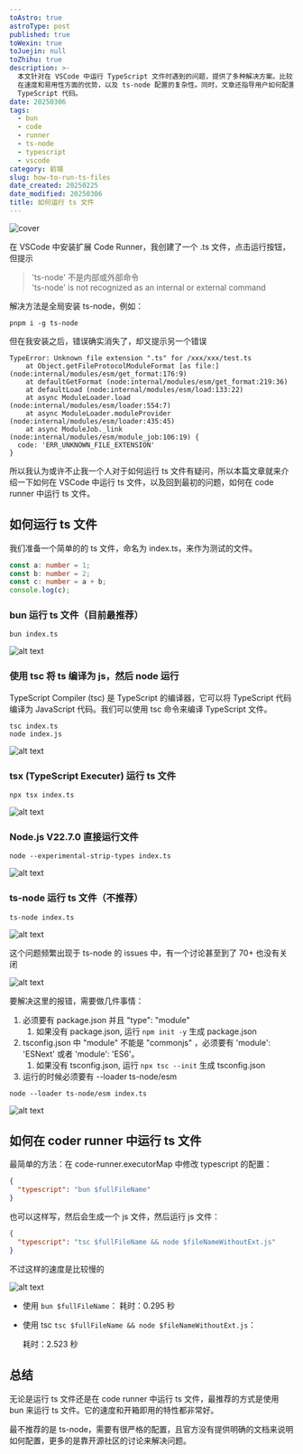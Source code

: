 ```yaml
---
toAstro: true
astroType: post
published: true
toWexin: true
toJuejin: null
toZhihu: true
description: >-
  本文针对在 VSCode 中运行 TypeScript 文件时遇到的问题，提供了多种解决方案。比较了不同方式的优缺点，特别强调了 bun
  在速度和易用性方面的优势，以及 ts-node 配置的复杂性。同时，文章还指导用户如何配置 Code Runner 扩展，以便更方便地运行
  TypeScript 代码。
date: 20250306
tags:
  - bun
  - code
  - runner
  - ts-node
  - typescript
  - vscode
category: 前端
slug: how-to-run-ts-files
date_created: 20250225
date_modified: 20250306
title: 如何运行 ts 文件
---
```


![cover](<https://s2.loli.net/2025/03/06/kfu6KdC2m1HoLM9.png>)

在 VSCode 中安装扩展 Code Runner，我创建了一个 .ts 文件，点击运行按钮，但提示

> 'ts-node' 不是内部或外部命令  
> 'ts-node' is not recognized as an internal or external command

解决方法是全局安装 ts-node，例如：

``` shell
pnpm i -g ts-node
```

但在我安装之后，错误确实消失了，却又提示另一个错误

``` log
TypeError: Unknown file extension ".ts" for /xxx/xxx/test.ts
    at Object.getFileProtocolModuleFormat [as file:] (node:internal/modules/esm/get_format:176:9)
    at defaultGetFormat (node:internal/modules/esm/get_format:219:36)
    at defaultLoad (node:internal/modules/esm/load:133:22)
    at async ModuleLoader.load (node:internal/modules/esm/loader:554:7)
    at async ModuleLoader.moduleProvider (node:internal/modules/esm/loader:435:45)
    at async ModuleJob._link (node:internal/modules/esm/module_job:106:19) {
  code: 'ERR_UNKNOWN_FILE_EXTENSION'
}
```

所以我认为或许不止我一个人对于如何运行 ts 文件有疑问，所以本篇文章就来介绍一下如何在 VSCode 中运行 ts 文件，以及回到最初的问题，如何在 code runner 中运行 ts 文件。

## 如何运行 ts 文件

我们准备一个简单的的 ts 文件，命名为 index.ts，来作为测试的文件。

``` typescript
const a: number = 1;  
const b: number = 2;
const c: number = a + b;
console.log(c);
```

### bun 运行 ts 文件（目前最推荐）

``` shell
bun index.ts
```

![alt text](<https://s2.loli.net/2025/03/06/FOLdGi1ST9Wo4wA.png>)

### 使用 tsc 将 ts 编译为 js，然后 node 运行

TypeScript Compiler (tsc) 是 TypeScript 的编译器，它可以将 TypeScript 代码编译为 JavaScript 代码。我们可以使用 tsc 命令来编译 TypeScript 文件。

``` shell
tsc index.ts
node index.js
```

![alt text](<https://s2.loli.net/2025/03/06/eCA2hNItTwjxrG9.png>)

### tsx (TypeScript Executer) 运行 ts 文件

``` shell
npx tsx index.ts
```

![alt text](<https://s2.loli.net/2025/03/06/POMlTqEnaJkbDr8.png>)

### Node.js V22.7.0 直接运行文件

``` shell
node --experimental-strip-types index.ts 
```

![alt text](<https://s2.loli.net/2025/03/06/imBgjLsvEVblytO.png>)

### ts-node 运行 ts 文件（不推荐）

``` shell
ts-node index.ts
```

![alt text](<https://s2.loli.net/2025/03/06/Qm5Rn6jVTSMUGrX.png>)

这个问题频繁出现于 ts-node 的 issues 中，有一个讨论甚至到了 70+ 也没有关闭

![alt text](<https://s2.loli.net/2025/03/06/F9Bx6AgVjbD5GLl.png>)

要解决这里的报错，需要做几件事情：

1. 必须要有 package.json 并且 "type": "module"
	1. 如果没有 package.json, 运行 `npm init -y` 生成 package.json
2. tsconfig.json 中 "module" 不能是 "commonjs" ，必须要有 'module': 'ESNext' 或者 'module': 'ES6'。
	1. 如果没有 tsconfig.json, 运行 `npx tsc --init` 生成 tsconfig.json
3. 运行的时候必须要有 --loader ts-node/esm

``` shell
node --loader ts-node/esm index.ts
```

![alt text](<https://s2.loli.net/2025/03/06/N5IO21BzCTxktA7.png>)

## 如何在 coder runner 中运行 ts 文件

最简单的方法：在 code-runner.executorMap 中修改 typescript 的配置：

``` json
{
  "typescript": "bun $fullFileName"
}
```

也可以这样写，然后会生成一个 js 文件，然后运行 js 文件：

``` json
{
  "typescript": "tsc $fullFileName && node $fileNameWithoutExt.js"
}
```

不过这样的速度是比较慢的

![alt text](<https://s2.loli.net/2025/03/06/59HrEdRhp24iWKw.png>)

- 使用 `bun $fullFileName`：
  耗时：0.295 秒

- 使用 tsc `tsc $fullFileName && node $fileNameWithoutExt.js`：

  耗时：2.523 秒

## 总结

无论是运行 ts 文件还是在 code runner 中运行 ts 文件，最推荐的方式是使用 bun 来运行 ts 文件。它的速度和开箱即用的特性都非常好。

最不推荐的是 ts-node，需要有很严格的配置，且官方没有提供明确的文档来说明如何配置，更多的是靠开源社区的讨论来解决问题。
